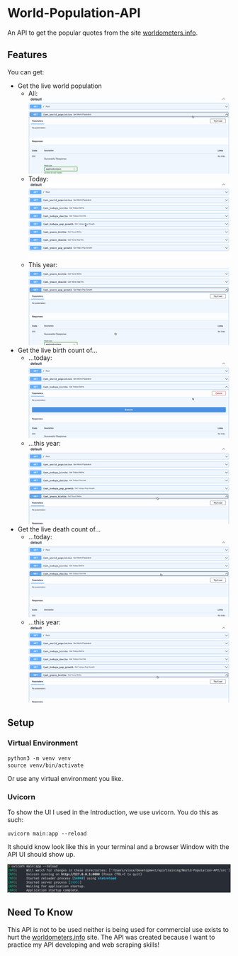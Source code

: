 # World-Population-API
An API to get the popular quotes from the site [worldometers.info](https://www.worldometers.info/world-population/).

## Features
You can get:
* Get the live world population
    * All:
    ![world population](/images/get_world_population.gif)
    * Today:
    ![world population today](/images/world_population_today.gif)
    * This year:
    ![world population this year](/images/world_population_year.gif)
* Get the live birth count of...
    * ...today:
    ![todays births](/images/todays_births.gif)
    * ...this year:
    ![this years births](/images/this_years_births.gif)
* Get the live death count of...
    * ...today:
    ![todays births](/images/todays_deaths.gif)
    * ...this year:
    ![this years deaths](/images/this_years_births.gif)
## Setup
### Virtual Environment
```
python3 -m venv venv
source venv/bin/activate
```
Or use any virtual environment you like.

### Uvicorn
To show the UI I used in the Introduction, we use uvicorn.
You do this as such:
```
uvicorn main:app --reload
```
It should know look like this in your terminal and a browser Window with the API UI should show up.

![Uvicorn Setup](/images/uvicorn_setup.png)

## Need To Know
This API is not to be used neither is being used for commercial use exists to hurt the [worldometers.info](https://www.worldometers.info/) site. 
The API was created because I want to practice my API developing and web scraping skills!
